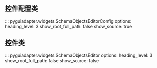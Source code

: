 ## 控件配置类

::: pyguiadapter.widgets.SchemaObjectsEditorConfig
    options:
        heading_level: 3
        show_root_full_path: false
        show_source: true


## 控件类

::: pyguiadapter.widgets.SchemaObjectsEditor
    options:
        heading_level: 3
        show_root_full_path: false
        show_source: false
